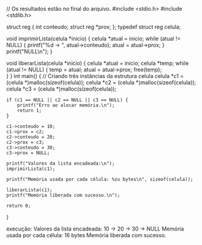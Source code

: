 // Os resultados estão no final do arquivo.
#include <stdio.h>
#include <stdlib.h>

struct reg {
    int conteudo;
    struct reg *prox;
};
typedef struct reg celula;

void imprimirLista(celula *inicio) {
    celula *atual = inicio;
    while (atual != NULL) {
        printf("%d -> ", atual->conteudo);
        atual = atual->prox;
    }
    printf("NULL\n");
}

void liberarLista(celula *inicio) {
    celula *atual = inicio;
    celula *temp;
    while (atual != NULL) {
        temp = atual;
        atual = atual->prox;
        free(temp);  
    }
}
int main() {
    // Criando três instâncias da estrutura celula
    celula *c1 = (celula *)malloc(sizeof(celula));
    celula *c2 = (celula *)malloc(sizeof(celula));
    celula *c3 = (celula *)malloc(sizeof(celula));

    if (c1 == NULL || c2 == NULL || c3 == NULL) {
        printf("Erro ao alocar memória.\n");
        return 1;
    }

    c1->conteudo = 10;
    c1->prox = c2;
    c2->conteudo = 20;
    c2->prox = c3;
    c3->conteudo = 30;
    c3->prox = NULL;

    printf("Valores da lista encadeada:\n");
    imprimirLista(c1);

    printf("Memória usada por cada célula: %zu bytes\n", sizeof(celula));

    liberarLista(c1);
    printf("Memória liberada com sucesso.\n");

    return 0;
}


execução: 
Valores da lista encadeada:
10 -> 20 -> 30 -> NULL
Memória usada por cada célula: 16 bytes
Memória liberada com sucesso.
